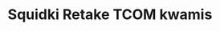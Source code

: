---
slug: squidki-retake-tcom-kwamis
title: Squidki Retake TCOM kwamis
description: "Squidki Retake TCOM kwamis is an exciting online game. Play for free directly in your browser!"
icon: /images/new_mods/Sprunki Retake TCOM kwamis.png
url: https://wowtbc.net/sprunkin/retake-tcom/index.html
previewImage: /images/new_mods/Sprunki Retake TCOM kwamis.png
type: new mods

# SEO配置
seo:
  title: "Squidki Retake TCOM kwamis - Play Free Online Game | Fun Browser Games"
  description: "Squidki Retake TCOM kwamis - Play this fun online game for free in your browser. No download required!"
  ogImage: "/images/new_mods/Sprunki Retake TCOM kwamis.png"
  keywords: "squidki-retake-tcom-kwamis, online game, browser game, free game, new mods game, play online"

videoUrls:
  - https://www.youtube.com/embed/example1
  - https://www.youtube.com/embed/example2

whyPlay:
  title: "Why Play Squidki Retake TCOM kwamis?"
  items:
    - "Immersive Gameplay: Squidki Retake TCOM kwamis offers an engaging and immersive gaming experience that will keep you entertained for hours"
    - "Challenging Levels: Test your skills with increasingly difficult challenges and obstacles"
    - "Beautiful Graphics: Enjoy stunning visuals and smooth animations that bring the game world to life"
    - "Regular Updates: New content and features are added regularly to keep the game fresh and exciting"
    - "Free to Play: Experience all the fun without spending a penny"
    - "Community Features: Connect with other players, share strategies, and compete for high scores"
    - "Cross-Platform: Play on any device with a web browser, no downloads required"

features:
  title: "Key Features of Squidki Retake TCOM kwamis"
  image: "/images/new_mods/Sprunki Retake TCOM kwamis.png"
  items:
    - "Intuitive Controls: Easy to learn controls make Squidki Retake TCOM kwamis accessible for players of all skill levels"
    - "Multiple Game Modes: Enjoy various gameplay options that provide different challenges and experiences"
    - "Character Customization: Personalize your gaming experience with unique characters and items"
    - "Achievement System: Complete special tasks to earn rewards and recognition"
    - "Leaderboards: Compete with players worldwide and see who can achieve the highest scores"

characteristics:
  title: "Game Characteristics"
  image: "/images/new_mods/Sprunki Retake TCOM kwamis.png"
  items:
    - "Genre: New mods game with elements of strategy and skill"
    - "Difficulty: Suitable for both casual gamers and those seeking a challenge"
    - "Play Time: Quick sessions or extended gameplay, depending on your preference"
    - "Art Style: Vibrant and engaging visuals that enhance the gaming experience"
    - "Sound Design: Immersive audio that complements the gameplay perfectly"

info: "Squidki Retake TCOM kwamis is an exciting online game that offers players a unique and engaging gaming experience. With its intuitive controls, stunning visuals, and challenging gameplay, Squidki Retake TCOM kwamis provides hours of entertainment for players of all ages and skill levels. Whether you're looking for a quick gaming session during a break or an extended play session, Squidki Retake TCOM kwamis delivers an immersive experience that will keep you coming back for more. The game features multiple levels of increasing difficulty, ensuring that players are constantly challenged as they progress. With regular updates adding new content and features, Squidki Retake TCOM kwamis remains fresh and exciting, providing endless entertainment options for its growing community of players."

howToPlayIntro: "Welcome to Squidki Retake TCOM kwamis! This guide will walk you through the basics and help you master the game. Whether you're a beginner or looking to improve your skills, these tips and instructions will enhance your gaming experience."

howToPlaySteps:
  - title: "Getting Started"
    description: "Begin your Squidki Retake TCOM kwamis adventure by familiarizing yourself with the controls. Use your keyboard or mouse to navigate through the game interface. The tutorial will guide you through the basic mechanics and help you understand the objectives."
  - title: "Understanding the Objectives"
    description: "In Squidki Retake TCOM kwamis, your main goal is to progress through levels by completing specific objectives. Each level presents unique challenges that require different strategies and approaches."
  - title: "Mastering the Controls"
    description: "Practice using the controls to improve your precision and reaction time. Squidki Retake TCOM kwamis requires quick reflexes and strategic thinking to overcome obstacles and defeat opponents."
  - title: "Utilizing Power-ups"
    description: "Collect power-ups throughout the game to enhance your abilities and overcome difficult challenges. Each power-up offers unique advantages that can be crucial for success."
  - title: "Developing Strategies"
    description: "As you progress in Squidki Retake TCOM kwamis, develop effective strategies for different scenarios. Analyze patterns, anticipate challenges, and adapt your approach to maximize your performance."

faq:
  title: "Frequently Asked Questions about Squidki Retake TCOM kwamis"
  items:
    - question: "Is Squidki Retake TCOM kwamis free to play?"
      answer: "Yes, Squidki Retake TCOM kwamis is completely free to play directly in your web browser. No downloads or purchases are required to enjoy the full game experience."
    - question: "Can I play Squidki Retake TCOM kwamis on mobile devices?"
      answer: "Yes, Squidki Retake TCOM kwamis is optimized for both desktop and mobile play. You can enjoy the game on any device with a web browser and internet connection."
    - question: "Are there any in-game purchases?"
      answer: "While Squidki Retake TCOM kwamis is free to play, there may be optional in-game purchases available for cosmetic items or additional features that don't affect core gameplay."
    - question: "How often is Squidki Retake TCOM kwamis updated?"
      answer: "The developers regularly update Squidki Retake TCOM kwamis with new content, features, and improvements based on player feedback and game performance."
    - question: "Can I play Squidki Retake TCOM kwamis offline?"
      answer: "Currently, Squidki Retake TCOM kwamis requires an internet connection to play as it's a browser-based online game."
    - question: "Is Squidki Retake TCOM kwamis suitable for children?"
      answer: "Yes, Squidki Retake TCOM kwamis is designed to be family-friendly and suitable for players of all ages."
    - question: "How do I report bugs or issues?"
      answer: "If you encounter any problems while playing Squidki Retake TCOM kwamis, you can report them through the game's support page or contact the developers directly through their website."
    - question: "Still Have Questions?"
      answer: "If you have additional questions about Squidki Retake TCOM kwamis that aren't covered in this FAQ, please visit our support center or contact our customer service team for assistance."
---